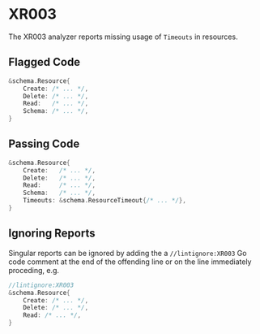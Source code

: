 # XR003

The XR003 analyzer reports missing usage of `Timeouts` in resources.

## Flagged Code

```go
&schema.Resource{
    Create: /* ... */,
    Delete: /* ... */,
    Read:   /* ... */,
    Schema: /* ... */,
}
```

## Passing Code

```go
&schema.Resource{
    Create:   /* ... */,
    Delete:   /* ... */,
    Read:     /* ... */,
    Schema:   /* ... */,
    Timeouts: &schema.ResourceTimeout{/* ... */},
}
```

## Ignoring Reports

Singular reports can be ignored by adding the a `//lintignore:XR003` Go code comment at the end of the offending line or on the line immediately proceding, e.g.

```go
//lintignore:XR003
&schema.Resource{
    Create: /* ... */,
    Delete: /* ... */,
    Read: /* ... */,
}
```
